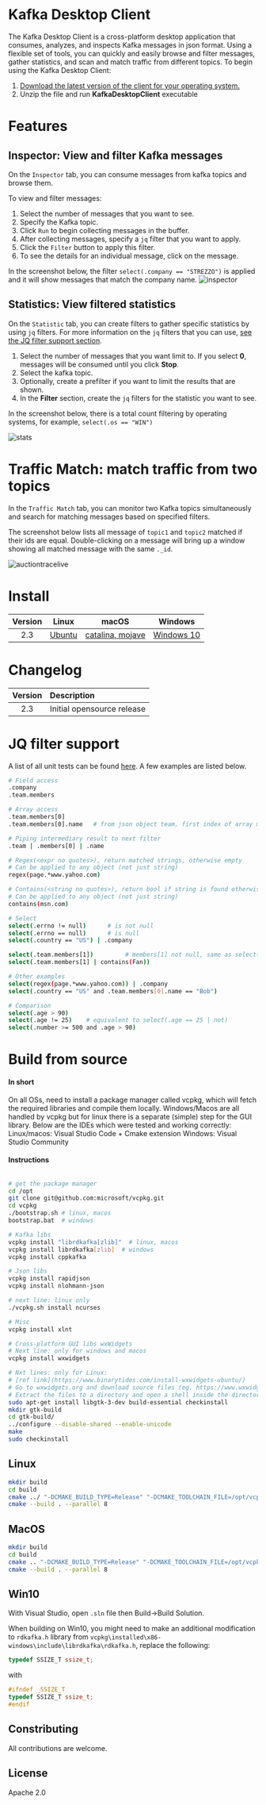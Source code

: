 # Kafka Desktop Client

The Kafka Desktop Client is a cross-platform desktop application that consumes, analyzes, and inspects Kafka messages in json format. Using a flexible set of tools, you can quickly and easily browse and filter messages, gather statistics, and scan and match traffic from different topics.
To begin using the Kafka Desktop Client:
1. [Download the latest version of the client for your operating system.](#Install)
2. Unzip the file and run **KafkaDesktopClient** executable

# Features

## Inspector: View and filter Kafka messages

On the `Inspector` tab, you can consume messages from kafka topics and browse them.

To view and filter messages:
1. Select the number of messages that you want to see.
2. Specify the Kafka topic.
3. Click `Run` to begin collecting messages in the buffer.
4. After collecting messages, specify a `jq` filter that you want to apply.
5. Click the `Filter` button to apply this filter.
6. To see the details for an individual message, click on the message.

In the screenshot below, the filter `select(.company == "STREZZO")` is applied and it will show messages that match the company name.
![inspector](screenshots/inspector.png)

## Statistics: View filtered statistics

On the `Statistic` tab, you can create filters to gather specific statistics by using `jq` filters. For more information on the `jq` filters that you can use, [see the JQ filter support section](#jq).

1. Select the number of messages that you want limit to. If you select **0**, messages will be consumed until you click **Stop**.
2. Select the kafka topic.
3. Optionally, create a prefilter if you want to limit the results that are shown.
4. In the **Filter** section, create the `jq` filters for the statistic you want to see.

In the screenshot below, there is a total count filtering by operating systems, for example, `select(.os == "WIN")`

![stats](screenshots/stats.png)

# Traffic Match: match traffic from two topics

In the `Traffic Match` tab, you can monitor two Kafka topics simultaneously and search for matching messages based on specified filters.

The screenshot below lists all message of `topic1` and `topic2` matched if their ids are equal. Double-clicking on a message will bring up a window showing all matched message with the same `._id`.

![auctiontracelive](screenshots/auctiontracelive.png)


# <a name="Install">Install</a>

Version | Linux | macOS | Windows
:------:|:-------:|:-------:|:-------:
2.3  | [Ubuntu]() | [catalina, mojave]() | [Windows 10]()

# Changelog 

Version                    |  Description
:-------------------------:|:--------------------------
2.3 | Initial opensource release

# <a name="jq">JQ filter support</a>

A list of all unit tests can be found [here](test/jq_test.cpp). A few examples are listed below.

```bash
# Field access
.company
.team.members

# Array access
.team.members[0]
.team.members[0].name   # from json object team, first index of array memebrs, show name key

# Piping intermediary result to next filter
.team | .members[0] | .name

# Regex(<expr no quotes>), return matched strings, otherwise empty
# Can be applied to any object (not just string)
regex(page.*www.yahoo.com)

# Contains(<string no quotes>), return bool if string is found otherwise false
# Can be applied to any object (not just string)
contains(msn.com)    

# Select
select(.errno != null)      # is not null
select(.errno == null)      # is null
select(.country == "US") | .company

select(.team.members[1])         # members[1] not null, same as select(.team.members[1] != null)
select(.team.members[1] | contains(Fan))

# Other examples
select(regex(page.*www.yahoo.com)) | .company
select(.country == "US" and .team.members[0].name == "Bob")

# Comparison
select(.age > 90)    
select(.age != 25)    # equivalent to select(.age == 25 | not) 
select(.number >= 500 and .age > 90)
```


# Build from source

#### In short
On all OSs, need to install a package manager called vcpkg, which will fetch the required libraries and compile them locally. Windows/Macos are all handled by vcpkg  but for linux there is a separate (simple) step for the GUI library. Below are the IDEs which were tested and working correctly: 
Linux/macos:  Visual Studio Code + Cmake extension
Windows: Visual Studio Community

#### Instructions
```bash

# get the package manager
cd /opt
git clone git@github.com:microsoft/vcpkg.git
cd vcpkg
./bootstrap.sh # linux, macos
bootstrap.bat  # windows

# Kafka libs
vcpkg install "librdkafka[zlib]"  # linux, macos 
vcpkg install librdkafka[zlib]  # windows 
vcpkg install cppkafka

# Json libs
vcpkg install rapidjson
vcpkg install nlohmann-json

# next line: linux only
./vcpkg.sh install ncurses 

# Misc
vcpkg install xlnt

# Cross-platform GUI libs wxWidgets
# Next line: only for windows and macos
vcpkg install wxwidgets

# Nxt lines: only for Linux:
# [ref link](https://www.binarytides.com/install-wxwidgets-ubuntu/)
# Go to wxwidgets.org and download source files (eg. https://www.wxwidgets.org/downloads/)
# Extract the files to a directory and open a shell inside the directory
sudo apt-get install libgtk-3-dev build-essential checkinstall
mkdir gtk-build
cd gtk-build/
../configure --disable-shared --enable-unicode
make
sudo checkinstall
```

## Linux
```bash
mkdir build
cd build
cmake ../ "-DCMAKE_BUILD_TYPE=Release" "-DCMAKE_TOOLCHAIN_FILE=/opt/vcpkg/scripts/buildsystems/vcpkg.cmake"
cmake --build . --parallel 8
```

## MacOS
```bash
mkdir build
cd build
cmake .. "-DCMAKE_BUILD_TYPE=Release" "-DCMAKE_TOOLCHAIN_FILE=/opt/vcpkg/scripts/buildsystems/vcpkg.cmake" "-DwxWidgets_CONFIG_EXECUTABLE=/opt/vcpkg/installed/x64-osx/tools/wxwidgets/wx-config"
cmake --build . --parallel 8
```

## Win10

With Visual Studio, open `.sln` file then Build->Build Solution.


When building on Win10, you might need to make an additional modification to `rdkafka.h` library from `vcpkg\installed\x86-windows\include\librdkafka\rdkafka.h`, replace the following:
```cpp
typedef SSIZE_T ssize_t;
```
with
```cpp
#ifndef _SSIZE_T
typedef SSIZE_T ssize_t;
#endif
```

## Constributing 
All contributions are welcome.

## License
Apache 2.0